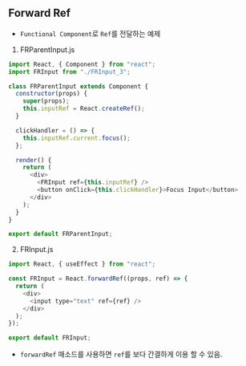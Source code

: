 ## Forward Ref

- `Functional Component`로 `Ref`를 전달하는 예제

1.  FRParentInput.js

```javascript
import React, { Component } from "react";
import FRInput from "./FRInput_3";

class FRParentInput extends Component {
  constructor(props) {
    super(props);
    this.inputRef = React.createRef();
  }

  clickHandler = () => {
    this.inputRef.current.focus();
  };

  render() {
    return (
      <div>
        <FRInput ref={this.inputRef} />
        <button onClick={this.clickHandler}>Focus Input</button>
      </div>
    );
  }
}

export default FRParentInput;
```

2.  FRInput.js

```javascript
import React, { useEffect } from "react";

const FRInput = React.forwardRef((props, ref) => {
  return (
    <div>
      <input type="text" ref={ref} />
    </div>
  );
});

export default FRInput;
```

- `forwardRef` 매소드를 사용하면 `ref`를 보다 간결하게 이용 할 수 있음.
